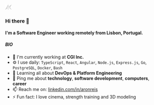 <a href="https://www.linkedin.com/in/aronreis/">
    <img src="https://github.com/aronreisx/aronreisx/blob/main/logo.png" width="4%">
</a>

### Hi there 👋

#### I'm a Software Engineer working remotely from Lisbon, Portugal.

##### BIO

- 🏢 I'm currently working at **CGI Inc.**
- ⚙️ I use daily: `TypeScript`, `React`, `Angular`, `Node.js`, `Express.js`, `Go`, `PostgreSQL`, `Docker`, `Bash`
- 🌱 Learning all about **DevOps & Platform Engineering**
- 💬 Ping me about **technology**, **software development**, **computers**, **career**
- 📫 Reach me on: [linkedin.com/in/aronreis](https://linkedin.com/in/aronreis)
- ⚡️ Fun fact: I love cinema, strength training and 3D modeling

